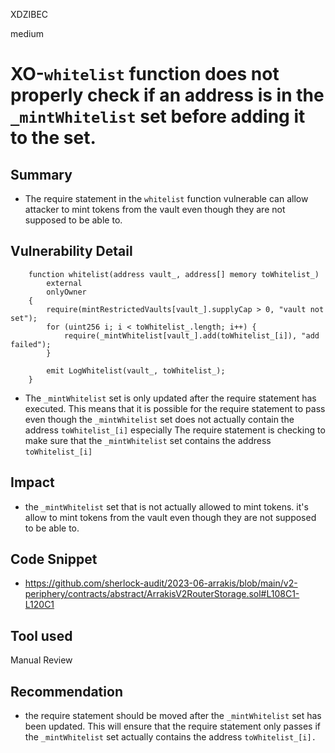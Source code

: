 XDZIBEC

medium

# XO-`whitelist` function does not properly check if an address is in the `_mintWhitelist` set before adding it to the set.

## Summary
- The require statement in the `whitelist` function vulnerable can allow attacker to mint tokens from the vault even though they are not supposed to be able to.
## Vulnerability Detail
```solidity
    function whitelist(address vault_, address[] memory toWhitelist_)
        external
        onlyOwner
    {
        require(mintRestrictedVaults[vault_].supplyCap > 0, "vault not set");
        for (uint256 i; i < toWhitelist_.length; i++) {
            require(_mintWhitelist[vault_].add(toWhitelist_[i]), "add failed");
        }

        emit LogWhitelist(vault_, toWhitelist_);
    }

```
- The `_mintWhitelist` set is only updated after the require statement has executed. This means that it is possible for the require statement to pass even though the `_mintWhitelist` set does not actually contain the address `toWhitelist_[i]` especially The require statement is checking to make sure that the `_mintWhitelist` set contains the address `toWhitelist_[i]` 
## Impact
- the `_mintWhitelist` set that is not actually allowed to mint tokens. it's allow  to mint tokens from the vault even though they are not supposed to be able to.
## Code Snippet
- https://github.com/sherlock-audit/2023-06-arrakis/blob/main/v2-periphery/contracts/abstract/ArrakisV2RouterStorage.sol#L108C1-L120C1
## Tool used

Manual Review

## Recommendation
-  the require statement should be moved after the `_mintWhitelist` set has been updated. This will ensure that the require statement only passes if the `_mintWhitelist` set actually contains the address `toWhitelist_[i].`